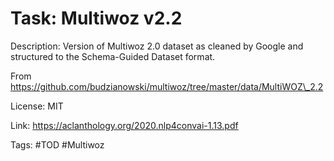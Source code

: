 Task: Multiwoz v2.2
===============
Description: Version of Multiwoz 2.0 dataset as cleaned by Google and structured to the Schema-Guided Dataset format.

From https://github.com/budzianowski/multiwoz/tree/master/data/MultiWOZ\_2.2

License: MIT

Link: https://aclanthology.org/2020.nlp4convai-1.13.pdf

Tags: #TOD #Multiwoz
